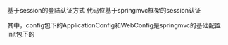 基于session的登陆认证方式
代码位基于springmvc框架的session认证

其中，config包下的ApplicationConfig和WebConfig是springmvc的基础配置
init包下的
